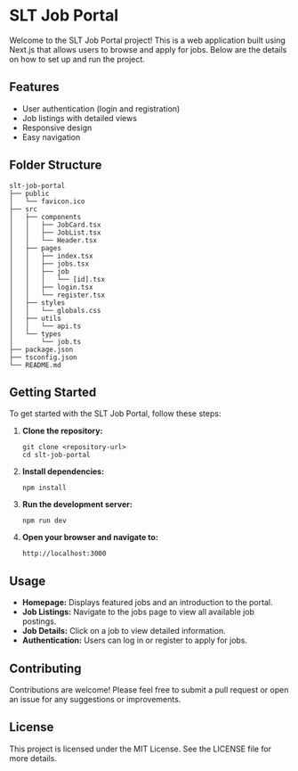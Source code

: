 # SLT Job Portal

Welcome to the SLT Job Portal project! This is a web application built using Next.js that allows users to browse and apply for jobs. Below are the details on how to set up and run the project.

## Features

- User authentication (login and registration)
- Job listings with detailed views
- Responsive design
- Easy navigation

## Folder Structure

```
slt-job-portal
├── public
│   └── favicon.ico
├── src
│   ├── components
│   │   ├── JobCard.tsx
│   │   ├── JobList.tsx
│   │   └── Header.tsx
│   ├── pages
│   │   ├── index.tsx
│   │   ├── jobs.tsx
│   │   ├── job
│   │   │   └── [id].tsx
│   │   ├── login.tsx
│   │   └── register.tsx
│   ├── styles
│   │   └── globals.css
│   ├── utils
│   │   └── api.ts
│   └── types
│       └── job.ts
├── package.json
├── tsconfig.json
└── README.md
```

## Getting Started

To get started with the SLT Job Portal, follow these steps:

1. **Clone the repository:**
   ```
   git clone <repository-url>
   cd slt-job-portal
   ```

2. **Install dependencies:**
   ```
   npm install
   ```

3. **Run the development server:**
   ```
   npm run dev
   ```

4. **Open your browser and navigate to:**
   ```
   http://localhost:3000
   ```

## Usage

- **Homepage:** Displays featured jobs and an introduction to the portal.
- **Job Listings:** Navigate to the jobs page to view all available job postings.
- **Job Details:** Click on a job to view detailed information.
- **Authentication:** Users can log in or register to apply for jobs.

## Contributing

Contributions are welcome! Please feel free to submit a pull request or open an issue for any suggestions or improvements.

## License

This project is licensed under the MIT License. See the LICENSE file for more details.